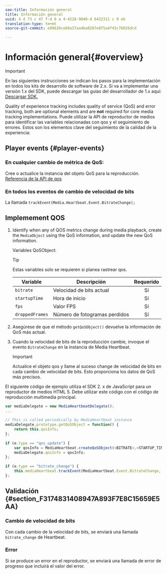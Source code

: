 ```yaml
---
seo-title: Información general
title: Información general
uuid: 4 d 73 c 47 f-d 0 a 4-4228-9040-d 6432311 c 9 eb
translation-type: tm+mt
source-git-commit: e89620ce60a37aa4ba0207e8f5a4f43c76026dcd

---
```



# Información general{#overview}

>[!IMPORTANT]
>
>En las siguientes instrucciones se indican los pasos para la implementación en todos los kits de desarrollo de software de 2.x. Si va a implementar una versión 1.x del SDK, puede descargar las guías del desarrollador de 1.x aquí: [Descargar SDK.](/help/sdk-implement/download-sdks.md)

Quality of experience tracking includes quality of service (QoS) and error tracking, both are optional elements and are **not** required for core media tracking implementations. Puede utilizar la API de reproductor de medios para identificar las variables relacionadas con qos y el seguimiento de errores. Estos son los elementos clave del seguimiento de la calidad de la experiencia:

## Player events {#player-events}

### En cualquier cambio de métrica de QoS:

Cree o actualice la instancia del objeto QoS para la reproducción. [Referencia de la API de qos](https://adobe-marketing-cloud.github.io/media-sdks/reference/javascript/MediaHeartbeat.html#.createQoSObject)

### En todos los eventos de cambio de velocidad de bits

La llamada `trackEvent(Media.Heartbeat.Event.BitrateChange);`

## Implemement QOS

1. Identify when any of QOS metrics change during media playback, create the `MediaObject` using the QoS information, and update the new QoS information.

   Variables QoSObject:

   >[!TIP]
   >
   >Estas variables solo se requieren si planea rastrear qos.

   | Variable | Descripción | Requerido |
   | --- | --- | :---: |
   | `bitrate` | Velocidad de bits actual | Sí |
   | `startupTime` | Hora de inicio | Sí |
   | `fps` | Valor FPS | Sí |
   | `droppedFrames` | Número de fotogramas perdidos | Sí |

1. Asegúrese de que el método `getQoSObject()` devuelve la información de QoS más actual.
1. Cuando la velocidad de bits de la reproducción cambie, invoque el evento `BitrateChange` en la instancia de Media Heartbeat.

   >[!IMPORTANT]
   >
   >Actualice el objeto qos y llame al suceso change de velocidad de bits en cada cambio de velocidad de bits. Esto proporciona los datos de QoS más precisos.

El siguiente código de ejemplo utiliza el SDK 2. x de JavaScript para un reproductor de medios HTML 5. Debe utilizar este código con el código de reproducción multimedia principal.

```js
var mediaDelegate = new MediaHeartbeatDelegate(); 
...  
 
// This is called periodically by MediaHeartbeat instance 
mediaDelegate.prototype.getQoSObject = function() { 
    return this.qosInfo; 
}; 
 
if (e.type == "qos_update") { 
    var qosInfo = MediaHeartbeat.createQoSObject(<BITRATE>,<STARTUP_TIME>,<FPS>,<DROPPED_FRAMES>); 
    mediaDelegate.qosInfo = qosInfo; 
}; 
 
if (e.type == "bitrate_change") { 
    this.mediaHeartbeat.trackEvent(MediaHeartbeat.Event.BitrateChange, qosObject); 
};
```

## Validación {#section_F3174831408947A893F7E8C15659E5AA}

### Cambio de velocidad de bits

Con cada cambio de la velocidad de bits, se enviará una llamada `bitrate_change` de Heartbeat.

### Error

Si se produce un error en el reproductor, se enviará una llamada de error de progreso que incluirá el valor del error.
